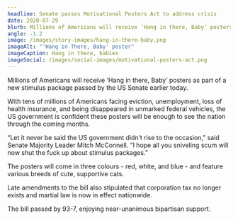 ```yaml
---
headline: Senate passes Motivational Posters Act to address crisis
date: 2020-07-29
blurb: Millions of Americans will receive ‘Hang in there, Baby’ posters as part of a new stimulus package passed by the US Senate earlier today.
angle: -1.2
image: /images/story-images/hang-in-there-baby.png
imageAlt: "'Hang in There, Baby' poster"
imageCaption: Hang in there, babies
imageSocial: /images/social-images/motivational-posters-act.png
---
```


Millions of Americans will receive ‘Hang in there, Baby’ posters as part of a new stimulus package passed by the US Senate earlier today.

With tens of millions of Americans facing eviction, unemployment, loss of health insurance, and being disappeared in unmarked federal vehicles, the US government is confident these posters will be enough to see the nation through the coming months.

“Let it never be said the US government didn’t rise to the occasion,” said Senate Majority Leader Mitch McConnell. “I hope all you sniveling scum will now shut the fuck up about stimulus packages.”

The posters will come in three colours - red, white, and blue - and feature various breeds of cute, supportive cats.

Late amendments to the bill also stipulated that corporation tax no longer exists and martial law is now in effect nationwide.

The bill passed by 93-7, enjoying near-unanimous bipartisan support.
